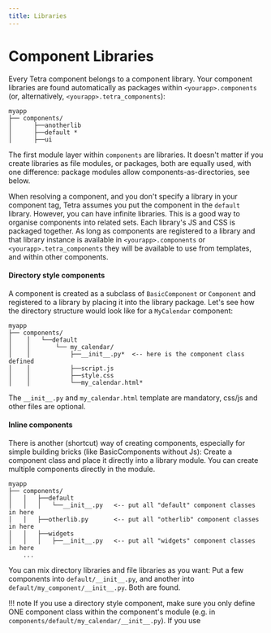 ```yaml
---
title: Libraries
---
```


# Component Libraries

Every Tetra component belongs to a component library. Your component libraries are found automatically as packages within `<yourapp>.components` (or, alternatively, `<yourapp>.tetra_components`):

```
myapp
├── components/
│      ├──anotherlib
│      ├──default *
│      ├──ui
```

The first module layer within `components` are libraries. It doesn't matter if you create libraries as file modules, or packages, both are equally used, with one difference: package modules allow components-as-directories, see below.

When resolving a component, and you don't specify a library in your component tag, Tetra assumes you put the component in the `default` library. However, you can have infinite libraries. This is a good way to organise components into related sets. Each library's JS and CSS is packaged together. As long as components are registered to a library and that library instance is available in `<yourapp>.components` or `<yourapp>.tetra_components` they will be available to use from templates, and within other components.

#### Directory style components
A component is created as a subclass of `BasicComponent` or `Component` and registered to a library by placing it into the library package. Let's see how the directory structure would look like for a `MyCalendar` component:

```
myapp
├── components/
│    │   └──default
│    │       └── my_calendar/
│    │           ├──__init__.py*  <-- here is the component class defined
│    │           ├──script.js
│    │           ├──style.css
│    │           └──my_calendar.html*
```

The `__init__.py` and `my_calendar.html` template are mandatory, css/js and other files are optional.

#### Inline components

There is another (shortcut) way of creating components, especially for simple building bricks (like BasicComponents without Js):
Create a component class and place it directly into a library module. You can create multiple components directly in the module.
```
myapp
├── components/
│   │   ├──default
│   │   │   └──__init__.py   <-- put all "default" component classes in here
│   │   ├──otherlib.py       <-- put all "otherlib" component classes in here
│   │   ├──widgets
│   │   │   ├──__init__.py   <-- put all "widgets" component classes in here
    ...
```

You can mix directory libraries and file libraries as you want: Put a few components into `default/__init__.py`, and another into `default/my_component/__init__.py`. Both are found.

!!! note
    If you use a directory style component, make sure you only define ONE component class within the component's module (e.g. in `components/default/my_calendar/__init__.py`). If you use
